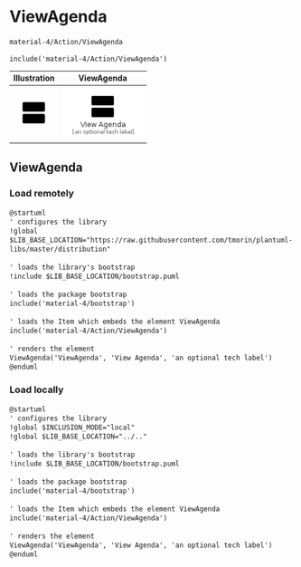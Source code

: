 # ViewAgenda


```text
material-4/Action/ViewAgenda
```

```text
include('material-4/Action/ViewAgenda')
```



| Illustration | ViewAgenda |
| :---: | :---: |
| ![illustration for Illustration](../../material-4/Action/ViewAgenda.png) | ![illustration for ViewAgenda](../../material-4/Action/ViewAgenda.Local.png) |




## ViewAgenda

### Load remotely
```plantuml
@startuml
' configures the library
!global $LIB_BASE_LOCATION="https://raw.githubusercontent.com/tmorin/plantuml-libs/master/distribution"

' loads the library's bootstrap
!include $LIB_BASE_LOCATION/bootstrap.puml

' loads the package bootstrap
include('material-4/bootstrap')

' loads the Item which embeds the element ViewAgenda
include('material-4/Action/ViewAgenda')

' renders the element
ViewAgenda('ViewAgenda', 'View Agenda', 'an optional tech label')
@enduml
```

### Load locally
```plantuml
@startuml
' configures the library
!global $INCLUSION_MODE="local"
!global $LIB_BASE_LOCATION="../.."

' loads the library's bootstrap
!include $LIB_BASE_LOCATION/bootstrap.puml

' loads the package bootstrap
include('material-4/bootstrap')

' loads the Item which embeds the element ViewAgenda
include('material-4/Action/ViewAgenda')

' renders the element
ViewAgenda('ViewAgenda', 'View Agenda', 'an optional tech label')
@enduml
```

